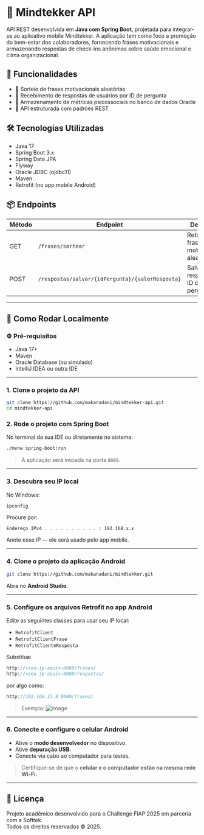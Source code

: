 
# 🧠 Mindtekker API

API REST desenvolvida em **Java com Spring Boot**, projetada para integrar-se ao aplicativo mobile Mindtekker. A aplicação tem como foco a promoção do bem-estar dos colaboradores, fornecendo frases motivacionais e armazenando respostas de check-ins anônimos sobre saúde emocional e clima organizacional.

## 🚀 Funcionalidades

- 🎯 Sorteio de frases motivacionais aleatórias
- 📝 Recebimento de respostas de usuários por ID de pergunta
- 🧠 Armazenamento de métricas psicossociais no banco de dados Oracle
- 🔐 API estruturada com padrões REST

## 🛠️ Tecnologias Utilizadas

- Java 17
- Spring Boot 3.x
- Spring Data JPA
- Flyway
- Oracle JDBC (ojdbc11)
- Maven
- Retrofit (no app mobile Android)

## 📦 Endpoints

| Método | Endpoint                                         | Descrição                                |
|--------|--------------------------------------------------|------------------------------------------|
| GET    | `/frases/sortear`                                | Retorna uma frase motivacional aleatória |
| POST   | `/respostas/salvar/{idPergunta}/{valorResposta}` | Salva uma resposta por ID de pergunta    |

---

## 🧪 Como Rodar Localmente

### ⚙️ Pré-requisitos

- Java 17+
- Maven
- Oracle Database (ou simulado)
- IntelliJ IDEA ou outra IDE

---

### 1. Clone o projeto da API

```bash
git clone https://github.com/makanadani/mindtekker-api.git
cd mindtekker-api
```

### 2. Rode o projeto com Spring Boot

No terminal da sua IDE ou diretamente no sistema:

```bash
./mvnw spring-boot:run
```

> A aplicação será iniciada na porta `8080`.

---

### 3. Descubra seu IP local

No Windows:

```bash
ipconfig
```

Procure por:

```
Endereço IPv4 . . . . . . . . . . : 192.168.x.x
```

Anote esse IP — ele será usado pelo app mobile.

---

### 4. Clone o projeto da aplicação Android

```bash
git clone https://github.com/makanadani/mindtekker.git
```

Abra no **Android Studio**.

---

### 5. Configure os arquivos Retrofit no app Android

Edite as seguintes classes para usar seu IP local:

- `RetrofitClient`
- `RetrofitClientFrase`
- `RetrofitClienteResposta`

Substitua:

```kotlin
http://<seu-ip-aqui>:8080/frases/
http://<seu-ip-aqui>:8080/respostas/
```

por algo como:

```kotlin
http://192.168.15.8:8080/frases/
```

> Exemplo:
![image](https://github.com/user-attachments/assets/3f2f7264-3a10-4fdc-add1-d4304d09652e)

---

### 6. Conecte e configure o celular Android

- Ative o **modo desenvolvedor** no dispositivo.
- Ative **depuração USB**.
- Conecte via cabo ao computador para testes.

> Certifique-se de que o **celular e o computador estão na mesma rede Wi-Fi.**

---

## 📄 Licença

Projeto acadêmico desenvolvido para o Challenge FIAP 2025 em parceria com a Softtek.  
Todos os direitos reservados © 2025.
